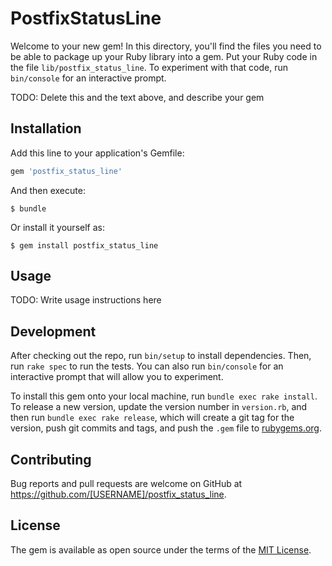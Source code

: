 # PostfixStatusLine

Welcome to your new gem! In this directory, you'll find the files you need to be able to package up your Ruby library into a gem. Put your Ruby code in the file `lib/postfix_status_line`. To experiment with that code, run `bin/console` for an interactive prompt.

TODO: Delete this and the text above, and describe your gem

## Installation

Add this line to your application's Gemfile:

```ruby
gem 'postfix_status_line'
```

And then execute:

    $ bundle

Or install it yourself as:

    $ gem install postfix_status_line

## Usage

TODO: Write usage instructions here

## Development

After checking out the repo, run `bin/setup` to install dependencies. Then, run `rake spec` to run the tests. You can also run `bin/console` for an interactive prompt that will allow you to experiment.

To install this gem onto your local machine, run `bundle exec rake install`. To release a new version, update the version number in `version.rb`, and then run `bundle exec rake release`, which will create a git tag for the version, push git commits and tags, and push the `.gem` file to [rubygems.org](https://rubygems.org).

## Contributing

Bug reports and pull requests are welcome on GitHub at https://github.com/[USERNAME]/postfix_status_line.


## License

The gem is available as open source under the terms of the [MIT License](http://opensource.org/licenses/MIT).


